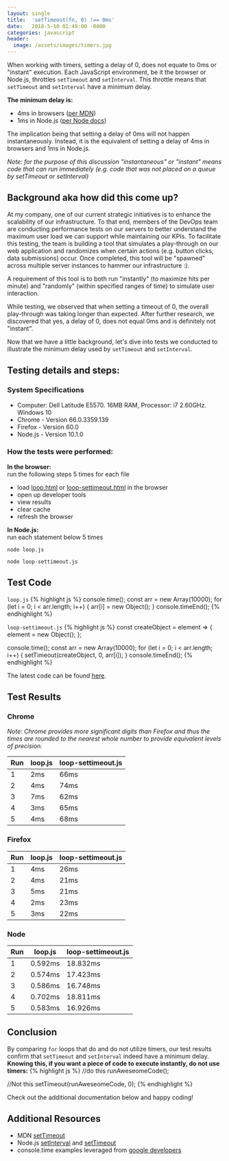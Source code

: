 ```yaml
---
layout: single
title:  'setTimeout(fn, 0) !== 0ms'
date:   2018-5-10 01:49:00 -0400
categories: javascript
header:
  image: /assets/images/timers.jpg
---
```

When working with timers, setting a delay of 0, does not equate to 0ms or "instant" execution.  Each JavaScript environment, be it the browser or Node.js, throttles `setTimeout` and `setInterval`. This throttle means that `setTimeout` and `setInterval` have a minimum delay.  

**The minimum delay is:**
- 4ms in browsers ([per MDN](https://developer.mozilla.org/en-US/docs/Web/API/WindowOrWorkerGlobalScope/setTimeout#Notes))
- 1ms in Node.js ([per Node docs](https://nodejs.org/api/timers.html#timers_settimeout_callback_delay_args))

The implication being that setting a delay of 0ms will not happen instantaneously. Instead, it is the equivalent of setting a delay of 4ms in browsers and 1ms in Node.js.

_Note: for the purpose of this discussion "instantaneous" or "instant" means code that can run immediately (e.g. code that was not placed on a queue by setTimeout or setInterval)_

## Background aka how did this come up?
At my company, one of our current strategic initiatives is to enhance the scalability of our infrastructure.  To that end, members of the DevOps team are conducting performance tests on our servers to better understand the maximum user load we can support while maintaining our KPIs. To facilitate this testing, the team is building a tool that simulates a play-through on our web application and randomizes when certain actions (e.g. button clicks, data submissions) occur. Once completed, this tool will be "spawned" across multiple server instances to hammer our infrastructure :).

A requirement of this tool is to both run "instantly" (to maximize hits per minute) and "randomly" (within specified ranges of time) to simulate user interaction.

While testing, we observed that when setting a timeout of 0, the overall play-through was taking longer than expected.  After further research, we discovered that yes, a delay of 0, does not equal 0ms and is definitely not "instant".  

Now that we have a little background, let's dive into tests we conducted to illustrate the minimum delay used by `setTimeout` and `setInterval`.

## Testing details and steps:

### System Specifications
- Computer: Dell Latitude E5570. 16MB RAM, Processor: i7 2.60GHz. Windows 10
- Chrome - Version 66.0.3359.139
- Firefox - Version 60.0
- Node.js - Version 10.1.0

### How the tests were performed:  
**In the browser:**  
run the following steps 5 times for each file
- load [loop.html](https://github.com/ajahne/js-examples/blob/master/timers/settimeout/loop.html) or [loop-settimeout.html](https://github.com/ajahne/js-examples/blob/master/timers/settimeout/loop-settimeout.html) in the browser
- open up developer tools
- view results
- clear cache
- refresh the browser

**In Node.js:**  
run each statement below 5 times
```
node loop.js
```
```
node loop-settimeout.js
```

## Test Code
`loop.js`
{% highlight js %}
console.time();
const arr = new Array(10000);
for (let i = 0; i < arr.length; i++) {
  arr[i] = new Object();
}
console.timeEnd();
{% endhighlight %}

`loop-settimeout.js`
{% highlight js %}
const createObject = element => {
  element = new Object();
};

console.time();
const arr = new Array(10000);
for (let i = 0; i < arr.length; i++) {
  setTimeout(createObject, 0, arr[i]);
}
console.timeEnd();
{% endhighlight %}

The latest code can be found [here](https://github.com/ajahne/js-examples/tree/master/timers/settimeout).

## Test Results
### Chrome
_Note: Chrome provides more significant digits than Firefox and thus the times are rounded to the nearest whole number to provide equivalent levels of precision._

|Run      |loop.js      |loop-settimeout.js|
|---------|-------------|------------------|
|1        |2ms          |66ms
|2        |4ms          |74ms
|3        |7ms          |62ms
|4        |3ms          |65ms
|5        |4ms          |68ms

### Firefox  

|Run      |loop.js      |loop-settimeout.js|
|---------|-------------|------------------|
|1        |4ms          |26ms
|2        |4ms          |21ms
|3        |5ms          |21ms
|4        |2ms          |23ms
|5        |3ms          |22ms

### Node  

|Run      |loop.js      |loop-settimeout.js|
|---------|-------------|------------------|
|1        |0.592ms      |18.832ms
|2        |0.574ms      |17.423ms
|3        |0.586ms      |16.748ms
|4        |0.702ms      |18.811ms
|5        |0.583ms      |16.926ms

## Conclusion
By comparing `for` loops that do and do not utilize timers, our test results confirm that `setTimeout` and `setInterval` indeed have a minimum delay.
**Knowing this, if you want a piece of code to execute instantly, do not use timers:**
{% highlight js %}
//do this
runAweseomeCode();

//Not this
setTimeout(runAweseomeCode, 0);
{% endhighlight %}

Check out the additional documentation below and happy coding!

## Additional Resources
- MDN [setTimeout](https://developer.mozilla.org/en-US/docs/Web/API/WindowOrWorkerGlobalScope/setTimeout)
- Node.js [setInterval](https://nodejs.org/api/timers.html#timers_setinterval_callback_delay_args)
and [setTimeout](https://nodejs.org/api/timers.html#timers_settimeout_callback_delay_args)
- console.time examples leveraged from [google developers](https://developers.google.com/web/tools/chrome-devtools/console/console-reference)

